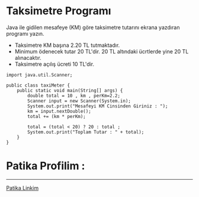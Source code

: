 # Taksimetre Programı
Java ile gidilen mesafeye (KM) göre taksimetre tutarını ekrana yazdıran programı yazın.
* Taksimetre KM başına 2.20 TL tutmaktadır.
* Minimum ödenecek tutar 20 TL'dir. 20 TL altındaki ücrtlerde yine 20 TL alınacaktır.
* Taksimetre açılış ücreti 10 TL'dir.
```
import java.util.Scanner;

public class taxiMeter {
    public static void main(String[] args) {
        double total = 10 , km , perKm=2.2;
        Scanner input = new Scanner(System.in);
        System.out.print("Mesafeyi KM Cinsinden Giriniz : ");
        km = input.nextDouble();
        total += (km * perKm);

        total = (total < 20) ? 20 : total ;
        System.out.print("Toplam Tutar : " + total);
    }
}

```
# Patika Profilim :
***
<a href="https://academy.patika.dev/profile">Patika Linkim</a>
